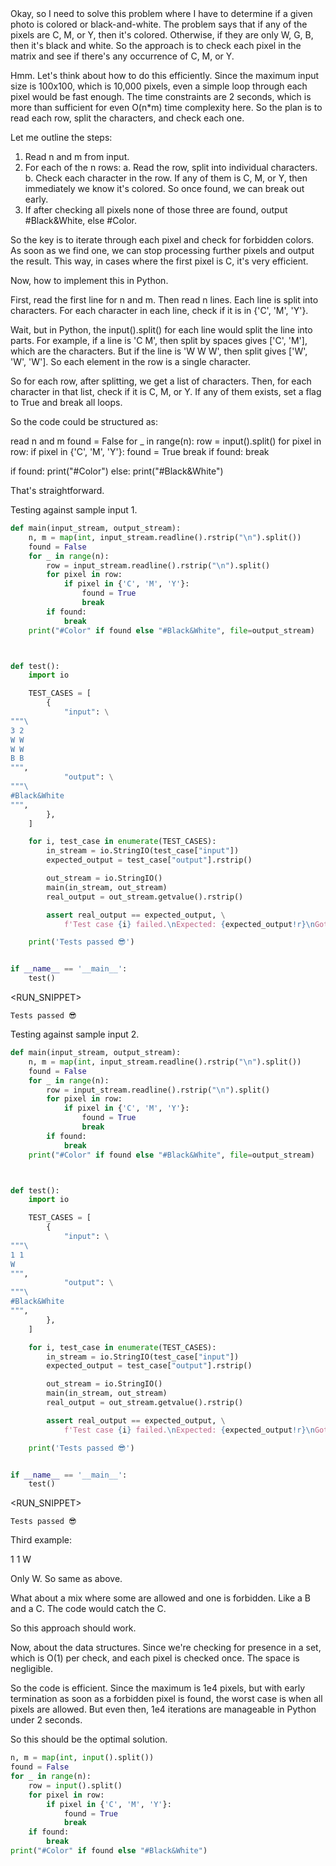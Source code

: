 <think>
Okay, so I need to solve this problem where I have to determine if a given photo is colored or black-and-white. The problem says that if any of the pixels are C, M, or Y, then it's colored. Otherwise, if they are only W, G, B, then it's black and white. So the approach is to check each pixel in the matrix and see if there's any occurrence of C, M, or Y.

Hmm. Let's think about how to do this efficiently. Since the maximum input size is 100x100, which is 10,000 pixels, even a simple loop through each pixel would be fast enough. The time constraints are 2 seconds, which is more than sufficient for even O(n*m) time complexity here. So the plan is to read each row, split the characters, and check each one.

Let me outline the steps:

1. Read n and m from input.
2. For each of the n rows:
   a. Read the row, split into individual characters.
   b. Check each character in the row. If any of them is C, M, or Y, then immediately we know it's colored. So once found, we can break out early.
3. If after checking all pixels none of those three are found, output #Black&White, else #Color.

So the key is to iterate through each pixel and check for forbidden colors. As soon as we find one, we can stop processing further pixels and output the result. This way, in cases where the first pixel is C, it's very efficient.

Now, how to implement this in Python.

First, read the first line for n and m. Then read n lines. Each line is split into characters. For each character in each line, check if it is in {'C', 'M', 'Y'}.

Wait, but in Python, the input().split() for each line would split the line into parts. For example, if a line is 'C M', then split by spaces gives ['C', 'M'], which are the characters. But if the line is 'W W W', then split gives ['W', 'W', 'W']. So each element in the row is a single character.

So for each row, after splitting, we get a list of characters. Then, for each character in that list, check if it is C, M, or Y. If any of them exists, set a flag to True and break all loops.

So the code could be structured as:

read n and m
found = False
for _ in range(n):
    row = input().split()
    for pixel in row:
        if pixel in {'C', 'M', 'Y'}:
            found = True
            break
    if found:
        break

if found:
    print("#Color")
else:
    print("#Black&White")

That's straightforward.

Testing against sample input 1.

```python
def main(input_stream, output_stream):
    n, m = map(int, input_stream.readline().rstrip("\n").split())
    found = False
    for _ in range(n):
        row = input_stream.readline().rstrip("\n").split()
        for pixel in row:
            if pixel in {'C', 'M', 'Y'}:
                found = True
                break
        if found:
            break
    print("#Color" if found else "#Black&White", file=output_stream)



def test():
    import io

    TEST_CASES = [
        {
            "input": \
"""\
3 2
W W
W W
B B
""",
            "output": \
"""\
#Black&White
""",
        }, 
    ]

    for i, test_case in enumerate(TEST_CASES):
        in_stream = io.StringIO(test_case["input"])
        expected_output = test_case["output"].rstrip()

        out_stream = io.StringIO()
        main(in_stream, out_stream)
        real_output = out_stream.getvalue().rstrip()

        assert real_output == expected_output, \
            f'Test case {i} failed.\nExpected: {expected_output!r}\nGot: {real_output!r}'

    print('Tests passed 😎')


if __name__ == '__main__':
    test()


```

<RUN_SNIPPET>
```output
Tests passed 😎

```

Testing against sample input 2.

```python
def main(input_stream, output_stream):
    n, m = map(int, input_stream.readline().rstrip("\n").split())
    found = False
    for _ in range(n):
        row = input_stream.readline().rstrip("\n").split()
        for pixel in row:
            if pixel in {'C', 'M', 'Y'}:
                found = True
                break
        if found:
            break
    print("#Color" if found else "#Black&White", file=output_stream)



def test():
    import io

    TEST_CASES = [
        {
            "input": \
"""\
1 1
W
""",
            "output": \
"""\
#Black&White
""",
        }, 
    ]

    for i, test_case in enumerate(TEST_CASES):
        in_stream = io.StringIO(test_case["input"])
        expected_output = test_case["output"].rstrip()

        out_stream = io.StringIO()
        main(in_stream, out_stream)
        real_output = out_stream.getvalue().rstrip()

        assert real_output == expected_output, \
            f'Test case {i} failed.\nExpected: {expected_output!r}\nGot: {real_output!r}'

    print('Tests passed 😎')


if __name__ == '__main__':
    test()


```

<RUN_SNIPPET>
```output
Tests passed 😎

```

Third example:

1 1
W

Only W. So same as above.

What about a mix where some are allowed and one is forbidden. Like a B and a C. The code would catch the C.

So this approach should work.

Now, about the data structures. Since we're checking for presence in a set, which is O(1) per check, and each pixel is checked once. The space is negligible.

So the code is efficient. Since the maximum is 1e4 pixels, but with early termination as soon as a forbidden pixel is found, the worst case is when all pixels are allowed. But even then, 1e4 iterations are manageable in Python under 2 seconds.

So this should be the optimal solution.
</think>

```python
n, m = map(int, input().split())
found = False
for _ in range(n):
    row = input().split()
    for pixel in row:
        if pixel in {'C', 'M', 'Y'}:
            found = True
            break
    if found:
        break
print("#Color" if found else "#Black&White")
```
